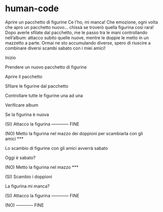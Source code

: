 # human-code


Aprire un pacchetto di figurine
Ce l’ho, mi manca!
Che emozione, ogni volta che apro un pacchetto nuovo... chissà se troverò quella figurina così rara!
Dopo averle sfilate dal pacchetto, me le passo tra le mani controllando nell’album: attacco subito quelle nuove, mentre le doppie le metto in un mazzetto a parte. Ormai ne sto accumulando diverse, spero di riuscire a combinare diversi scambi sabato con i miei amici! 

Inizio

Prendere un nuovo pacchetto di figurine

Aprire il pacchetto

Sfilare le figurine dal pacchetto

Controllare tutte le figurine una ad una

Verificare album

Se la figurina è nuova

(SI) Attacco la figurina ———— FINE

(NO) Metto la figurina nel mazzo dei doppioni per scambiarla con gli amici ***

Lo scambio di figurine con gli amici avverrà sabato

Oggi è sabato?

(NO) Metto la figurina nel mazzo ***

(SI) Scambio i doppioni

La figurina mi manca?

(SI) Attacco la figurina ———— FINE

(NO) ———— FINE
